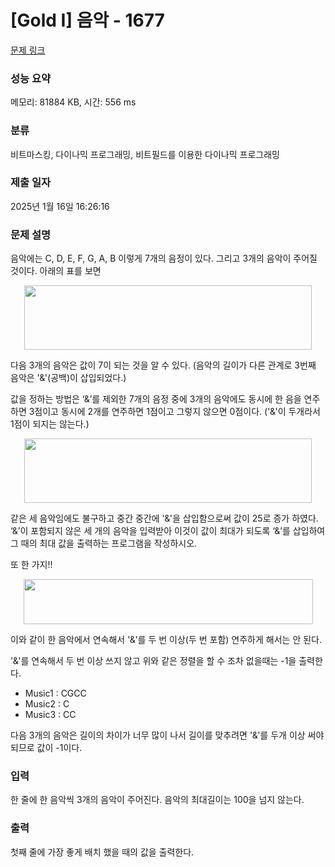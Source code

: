 # [Gold I] 음악 - 1677 

[문제 링크](https://www.acmicpc.net/problem/1677) 

### 성능 요약

메모리: 81884 KB, 시간: 556 ms

### 분류

비트마스킹, 다이나믹 프로그래밍, 비트필드를 이용한 다이나믹 프로그래밍

### 제출 일자

2025년 1월 16일 16:26:16

### 문제 설명

<p>음악에는 C, D, E, F, G, A, B 이렇게 7개의 음정이 있다. 그리고 3개의 음악이 주어질 것이다. 아래의 표를 보면</p>

<p style="text-align: center;"><img alt="" src="https://upload.acmicpc.net/a37b2415-b975-4dd2-9d50-b5103dab5529/-/preview/" style="width: 460px; height: 103px;"></p>

<p>다음 3개의 음악은 값이 7이 되는 것을 알 수 있다. (음악의 길이가 다른 관계로 3번째 음악은 '&'(공백)이 삽입되었다.)</p>

<p>값을 정하는 방법은 ‘&’를 제외한 7개의 음정 중에 3개의 음악에도 동시에 한 음을 연주하면 3점이고 동시에 2개를 연주하면 1점이고 그렇지 않으면 0점이다. ('&'이 두개라서 1점이 되지는 않는다.)</p>

<p style="text-align: center;"><img alt="" src="https://upload.acmicpc.net/1b69aabd-8ed1-4e7d-9586-ff3ae296f457/-/preview/" style="width: 460px; height: 103px;"></p>

<p>같은 세 음악임에도 불구하고 중간 중간에 '&'을 삽입함으로써 값이 25로 증가 하였다. ‘&’이 포함되지 않은 세 개의 음악을 입력받아 이것이 값이 최대가 되도록 ‘&’를 삽입하여 그 때의 최대 값을 출력하는 프로그램을 작성하시오.</p>

<p>또 한 가지!!</p>

<p style="text-align: center;"><img alt="" src="https://upload.acmicpc.net/b7f13d99-76b8-470d-b47c-685f923f2606/-/preview/" style="width: 463px; height: 72px;"></p>

<p>이와 같이 한 음악에서 연속해서 '&'를 두 번 이상(두 번 포함) 연주하게 해서는 안 된다.</p>

<p>'&'를 연속해서 두 번 이상 쓰지 않고 위와 같은 정렬을 할 수 조차 없을때는 -1을 출력한다.</p>

<ul>
	<li>Music1 : CGCC</li>
	<li>Music2 : C</li>
	<li>Music3 : CC</li>
</ul>

<p>다음 3개의 음악은 길이의 차이가 너무 많이 나서 길이를 맞추려면 '&'를 두개 이상 써야 되므로 값이 -1이다.</p>

### 입력 

 <p>한 줄에 한 음악씩 3개의 음악이 주어진다. 음악의 최대길이는 100을 넘지 않는다.</p>

### 출력 

 <p>첫째 줄에 가장 좋게 배치 했을 때의 값을 출력한다.</p>

